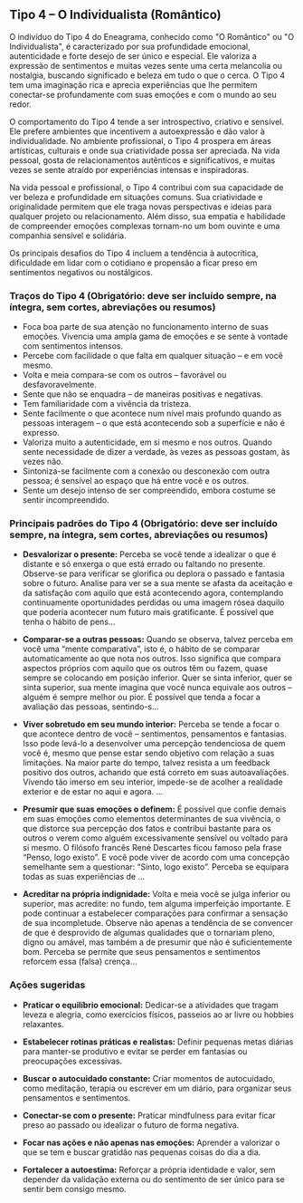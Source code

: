 
## Tipo 4 – O Individualista (Romântico)

O indivíduo do Tipo 4 do Eneagrama, conhecido como "O Romântico" ou "O Individualista", é caracterizado por sua profundidade emocional, autenticidade e forte desejo de ser único e especial. Ele valoriza a expressão de sentimentos e muitas vezes sente uma certa melancolia ou nostalgia, buscando significado e beleza em tudo o que o cerca. O Tipo 4 tem uma imaginação rica e aprecia experiências que lhe permitem conectar-se profundamente com suas emoções e com o mundo ao seu redor.

O comportamento do Tipo 4 tende a ser introspectivo, criativo e sensível. Ele prefere ambientes que incentivem a autoexpressão e dão valor à individualidade. No ambiente profissional, o Tipo 4 prospera em áreas artísticas, culturais e onde sua criatividade possa ser apreciada. Na vida pessoal, gosta de relacionamentos autênticos e significativos, e muitas vezes se sente atraído por experiências intensas e inspiradoras.

Na vida pessoal e profissional, o Tipo 4 contribui com sua capacidade de ver beleza e profundidade em situações comuns. Sua criatividade e originalidade permitem que ele traga novas perspectivas e ideias para qualquer projeto ou relacionamento. Além disso, sua empatia e habilidade de compreender emoções complexas tornam-no um bom ouvinte e uma companhia sensível e solidária.

Os principais desafios do Tipo 4 incluem a tendência à autocrítica, dificuldade em lidar com o cotidiano e propensão a ficar preso em sentimentos negativos ou nostálgicos.

### Traços do Tipo 4 (Obrigatório: deve ser incluído sempre, na íntegra, sem cortes, abreviações ou resumos)

- Foca boa parte de sua atenção no funcionamento interno de suas emoções. Vivencia uma ampla gama de emoções e se sente à vontade com sentimentos intensos.
- Percebe com facilidade o que falta em qualquer situação – e em você mesmo.
- Volta e meia compara-se com os outros – favorável ou desfavoravelmente.
- Sente que não se enquadra – de maneiras positivas e negativas.
- Tem familiaridade com a vivência da tristeza.
- Sente facilmente o que acontece num nível mais profundo quando as pessoas interagem – o que está acontecendo sob a superfície e não é expresso.
- Valoriza muito a autenticidade, em si mesmo e nos outros. Quando sente necessidade de dizer a verdade, às vezes as pessoas gostam, às vezes não.
- Sintoniza-se facilmente com a conexão ou desconexão com outra pessoa; é sensível ao espaço que há entre você e os outros.
- Sente um desejo intenso de ser compreendido, embora costume se sentir incompreendido.

### Principais padrões do Tipo 4 (Obrigatório: deve ser incluído sempre, na íntegra, sem cortes, abreviações ou resumos)

- **Desvalorizar o presente:** Perceba se você tende a idealizar o que é distante e só enxerga o que está errado ou faltando no presente. Observe-se para verificar se glorifica ou deplora o passado e fantasia sobre o futuro. Analise para ver se a sua mente se afasta da aceitação e da satisfação com aquilo que está acontecendo agora, contemplando continuamente oportunidades perdidas ou uma imagem rósea daquilo que poderia acontecer num futuro mais gratificante. É possível que tenha o hábito de pens...

- **Comparar-se a outras pessoas:** Quando se observa, talvez perceba em você uma “mente comparativa”, isto é, o hábito de se comparar automaticamente ao que nota nos outros. Isso significa que compara aspectos próprios com aquilo que os outros têm ou fazem, quase sempre se colocando em posição inferior. Quer se sinta inferior, quer se sinta superior, sua mente imagina que você nunca equivale aos outros – alguém é sempre melhor ou pior. É possível que tenda a focar a avaliação das pessoas, sentindo-s...

- **Viver sobretudo em seu mundo interior:** Perceba se tende a focar o que acontece dentro de você – sentimentos, pensamentos e fantasias. Isso pode levá-lo a desenvolver uma percepção tendenciosa de quem você é, mesmo que pense estar sendo objetivo com relação a suas limitações. Na maior parte do tempo, talvez resista a um feedback positivo dos outros, achando que está correto em suas autoavaliações. Vivendo tão imerso em seu interior, impede-se de acolher a realidade exterior e de estar no aqui e agora. ...

- **Presumir que suas emoções o definem:** É possível que confie demais em suas emoções como elementos determinantes de sua vivência, o que distorce sua percepção dos fatos e contribui bastante para os outros o verem como alguém excessivamente sensível ou voltado para si mesmo. O filósofo francês René Descartes ficou famoso pela frase “Penso, logo existo”. E você pode viver de acordo com uma concepção semelhante sem a questionar: “Sinto, logo existo”. Perceba se equipara todas as suas experiências de ...

- **Acreditar na própria indignidade:** Volta e meia você se julga inferior ou superior, mas acredite: no fundo, tem alguma imperfeição importante. E pode continuar a estabelecer comparações para confirmar a sensação de sua incompletude. Observe não apenas a tendência de se convencer de que é desprovido de algumas qualidades que o tornariam pleno, digno ou amável, mas também a de presumir que não é suficientemente bom. Perceba se permite que seus pensamentos e sentimentos reforcem essa (falsa) crença...

### Ações sugeridas

- **Praticar o equilíbrio emocional:** Dedicar-se a atividades que tragam leveza e alegria, como exercícios físicos, passeios ao ar livre ou hobbies relaxantes.

- **Estabelecer rotinas práticas e realistas:** Definir pequenas metas diárias para manter-se produtivo e evitar se perder em fantasias ou preocupações excessivas.

- **Buscar o autocuidado constante:** Criar momentos de autocuidado, como meditação, terapia ou escrever em um diário, para organizar seus pensamentos e sentimentos.

- **Conectar-se com o presente:** Praticar mindfulness para evitar ficar preso ao passado ou idealizar o futuro de forma negativa.

- **Focar nas ações e não apenas nas emoções:** Aprender a valorizar o que se tem e buscar gratidão nas pequenas coisas do dia a dia.

- **Fortalecer a autoestima:** Reforçar a própria identidade e valor, sem depender da validação externa ou do sentimento de ser único para se sentir bem consigo mesmo.
